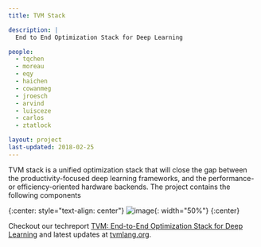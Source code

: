 ```yaml
---
title: TVM Stack

description: |
  End to End Optimization Stack for Deep Learning

people:
  - tqchen
  - moreau
  - eqy
  - haichen
  - cowanmeg
  - jroesch
  - arvind
  - luisceze
  - carlos
  - ztatlock

layout: project
last-updated: 2018-02-25
---
```


TVM stack is a unified optimization stack that will close the gap between the productivity-focused deep learning frameworks, and the performance- or efficiency-oriented hardware backends. The project contains the following components


{:center: style="text-align: center"}
![image](http://www.tvmlang.org/images/main/stack_tvmlang.png){: width="50%"}
{:center}


Checkout our techreport [TVM: End-to-End Optimization Stack for Deep Learning](https://arxiv.org/abs/1802.04799)
and latest updates at [tvmlang.org](http://tvmlang.org).
